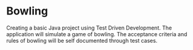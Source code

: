 # Bowling

Creating a basic Java project using Test Driven Development. The application will simulate a game of bowling. The acceptance criteria and rules of bowling will be self documented through test cases. 

